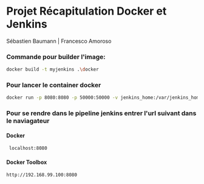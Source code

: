 # Projet Récapitulation Docker et Jenkins
Sébastien Baumann | Francesco Amoroso

### Commande pour builder l'image:

 ```bash 
 docker build -t myjenkins .\docker
 ```
 ### Pour lancer le container docker 
 
  ```bash 
 docker run -p 8080:8080 -p 50000:50000 -v jenkins_home:/var/jenkins_home myjenkins
  ```

 ### Pour se rendre dans le pipeline jenkins entrer l'url suivant dans le naviagateur
 
 #### Docker
 ```bash 
  localhost:8080
 ```
 #### Docker Toolbox
 
 ```bash 
 http://192.168.99.100:8080
 ```
 
